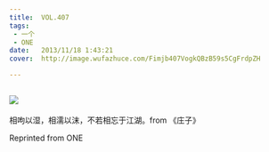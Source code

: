 ```yaml
---
title:	VOL.407
tags:
 - 一个
 - ONE
date:	2013/11/18 1:43:21
cover:	http://image.wufazhuce.com/Fimjb407VogkQBzB59s5CgFrdpZH

---
```

![](http://image.wufazhuce.com/Fimjb407VogkQBzB59s5CgFrdpZH)
---

相呴以湿，相濡以沫，不若相忘于江湖。from 《庄子》
 
Reprinted from ONE
